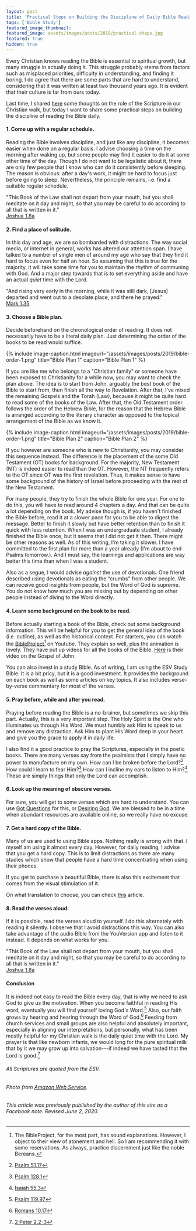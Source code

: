 ```yaml
---
layout: post
title: 'Practical Steps on Building the Discipline of Daily Bible Reading'
tags: ['Bible Study']
featured_image_thumbnail:
featured_image: assets/images/posts/2019/practical-steps.jpg
featured: true
hidden: true
---
```

Every Christian knows reading the Bible is essential to spiritual growth, but many struggle in actually doing it. This struggle probably stems from factors such as misplaced priorities, difficulty in understanding, and finding it boring. I do agree that there are some parts that are hard to understand, considering that it was written at least two thousand years ago. It is evident that their culture is far from ours today.

Last time, I shared [here](/2-tim-3-16-17) some thoughts on the role of the Scripture in our Christian walk, but today I want to share some practical steps on building the discipline of reading the Bible daily. <br>



#### 1. Come up with a regular schedule.

Reading the Bible involves discipline, and just like any discipline, it becomes easier when done on a regular basis. I advise choosing a time on the morning after waking up, but some people may find it easier to do it at some other time of the day. Though I do not want to be legalistic about it, there are only few people that I know who can do it consistently before sleeping. The reason is obvious: after a day's work, it might be hard to focus just before going to sleep. Nevertheless, the principle remains, i.e. find a suitable regular schedule.

"This Book of the Law shall not depart from your mouth, but you shall meditate on it day and night, so that you may be careful to do according to all that is written in it."<br>[Joshua 1.8a](https://biblia.com/bible/esv/joshua/1/8)



#### 2. Find a place of solitude.

In this day and age, we are so bombarded with distractions. The way social media, or internet in general, works has altered our attention span. I have talked to a number of single men of around my age who say that they find it hard to focus even for half an hour. So assuming that this is true for the majority, it will take some time for you to maintain the rhythm of communing with God. And a major step towards that is to set everything aside and have an actual *quiet* time with the Lord.

"And rising very early in the morning, while it was still dark, [Jesus] departed and went out to a desolate place, and there he prayed."<br>[Mark 1.35](https://biblia.com/bible/esv/mark/1/35)



#### 3. Choose a Bible plan.

Decide beforehand on the chronological order of reading. It does not necessarily have to be a literal daily plan. Just determining the order of the books to be read would suffice.

{% include image-caption.html imageurl="/assets/images/posts/2019/bible-order-1.png" title="Bible Plan 1" caption="Bible Plan 1" %}

If you are like me who belongs to a "Christian family" or someone have been exposed to Christianity for a while now, you may want to check the plan above. The idea is to start from John, arguably the best book of the Bible to start from, then finish all the way to Revelation. After that, I've mixed the remaining Gospels and the Torah (Law), because it might be quite hard to read some of the books of the Law. After that, the Old Testament order follows the order of the Hebrew Bible, for the reason that the Hebrew Bible is arranged according to the literary character as opposed to the topical arrangement of the Bible as we know it.

{% include image-caption.html imageurl="/assets/images/posts/2019/bible-order-1.png" title="Bible Plan 2" caption="Bible Plan 2" %}

If you however are someone who is new to Christianity, you may consider this sequence instead. The difference is the placement of the some Old Testament (OT) books for background. For the majority, New Testament (NT) is indeed easier to read than the OT. However, the NT frequently refers to the OT since OT was the first revelation. Thus, it makes sense to have some background of the history of Israel before proceeding with the rest of the New Testament.

For many people, they try to finish the whole Bible for one year. For one to do this, you will have to read around 4 chapters a day. And that can be quite a lot depending on the book. My advise though is, if you haven't finished the Bible before, read it at a slower pace for you to be able to digest the message. Better to finish it slowly but have better retention than to finish it quick with less retention. When I was an undergraduate student, I already finished the Bible once, but it seems that I did not get it then. There might be other reasons as well. As of this writing, I'm taking it slower. I have committed to the first plan for more than a year already (I'm about to end Psalms tomorrow.). And I must say, the learnings and applications are way better this time than when I was a student.

Also as a segue, I would advise *against* the use of devotionals. One friend described using devotionals as eating the “crumbs” from other people. We can receive good insights from people, but the Word of God is supreme. You do not know how much you are missing out by depending on other people instead of diving to the Word directly. 



#### 4. Learn some background on the book to be read.

Before actually starting a book of the Bible, check out some background information. This will be helpful for you to get the general idea of the book (i.e. outline), as well as the historical context. For starters, you can watch the [BibleProject](https://www.youtube.com/channel/UCVfwlh9XpX2Y_tQfjeln9QA)[^1] on Youtube. They explain so well, plus the animation is lovely. They have put up videos for all the books of the Bible. [Here](https://www.youtube.com/watch?v=G-2e9mMf7E8&t=116s) is their video on the Gospel of John.

You can also invest in a study Bible. As of writing, I am using the ESV Study Bible. It is a bit pricy, but it is a good investment. It provides the background on each book as well as some articles on key topics. It also includes verse-by-verse commentary for most of the verses. 



#### 5. Pray before, while and after you read.

Praying before reading the Bible is a no-brainer, but sometimes we skip this part. Actually, this is a very important step. The Holy Spirit is the One who illuminates us through His Word. We must humbly ask Him to speak to us and remove any distraction. Ask Him to plant His Word deep in your heart and give you the grace to apply it in daily life.

I also find it a good practice to pray the Scriptures, especially in the poetic books. There are many verses say from the psalmists that I simply have no power to manufacture on my own. How can I be broken before the Lord?[^2] How could I learn to fear Him?[^3]  How can I incline my ears to listen to Him?[^4] These are simply things that only the Lord can accomplish.



#### 6. Look up the meaning of obscure verses.

For sure, you will get to some verses which are hard to understand. You can use [Got Questions](https://www.gotquestions.org/) for this, or [Desiring God](https://www.desiringgod.org/). We are blessed to be in a time when abundant resources are available online, so we really have no excuse.



#### 7. Get a hard copy of the Bible.

Many of us are used to using Bible apps. Nothing really is wrong with that. I myself am using it almost every day. However, for daily reading, I advise that you get a hard copy. This is to limit distractions as there are many studies which show that people have a hard time concentrating when using their phones.

If you get to purchase a beautiful Bible, there is also this excitement that comes from the visual stimulation of it.

On what translation to choose, you can check [this](*/a-laymans-guide-to-bible-translations) article.



#### 8. Read the verses aloud.

If it is possible, read the verses aloud to yourself. I do this alternately with reading it silently. I observe that I avoid distractions this way. You can also take advantage of the audio Bible from the YouVersion app and listen to it instead. It depends on what works for you.

"This Book of the Law shall not depart from your mouth, but you shall meditate on it day and night, so that you may be careful to do according to all that is written in it."<br>[Joshua 1.8a](https://biblia.com/bible/esv/joshua/1/8)



#### Conclusion

It is indeed not easy to read the Bible every day, that is why we need to ask God to give us the motivation. When you become faithful in reading His word, eventually you will find yourself loving God's Word.[^5] Also, our faith grows by hearing and hearing through the Word of God.[^6] Feeding from church services and small groups are also helpful and absolutely important, especially in aligning our interpretations, but personally, what has been mostly helpful for my Christian walk is the daily quiet time with the Lord. My prayer is that like newborn infants, we would long for the pure spiritual milk that by it we may grow up into salvation---if indeed we have tasted that the Lord is good.[^7]

###### All Scriptures are quoted from the ESV.

###### Photo from [Amazon Web Service](https://mohler.s3.amazonaws.com/uploads/2016/09/iStock_45271310_MED.jpg).

###### This article was previously published by the author of this site as a Facebook note. Revised June 2, 2020.

[^1]: The BibleProject, for the most part, has sound explanations. However, I object to their view of atonement and hell. So I am recommending it with some reservations. As always, practice discernment just like the noble Bereans.
[^2]: [Psalm 51.17](https://biblia.com/bible/esv/psalm/51/17)
[^3]: [Psalm 128.1](https://biblia.com/bible/esv/psalm/128/1)
[^4]: [Isaiah 55.3](https://biblia.com/bible/esv/isaiah/55/3)
[^5]: [Psalm 119.97](https://biblia.com/bible/esv/psalm/119/97)
[^6]: [Romans 10.17](https://biblia.com/bible/esv/romans/10/17)
[^7]: [2 Peter 2.2-3](https://biblia.com/bible/esv/2-peter/2/2-3)

